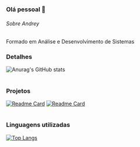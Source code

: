 ### Olá pessoal 👋

###### Sobre Andrey
Formado em Análise e Desenvolvimento de Sistemas

### Detalhes
![Anurag's GitHub stats](https://github-readme-stats.vercel.app/api?username=andreyklaveren&show_icon=true&rank_icon=github&theme=dark&hide=contribs,prs)
#
### Projetos
[![Readme Card](https://github-readme-stats.vercel.app/api/pin/?username=andreyklaveren&repo=armandinho&theme=dark)](https://github.com/andreyklaveren/armandinho) [![Readme Card](https://github-readme-stats.vercel.app/api/pin/?username=andreyklaveren&repo=buscador-cep&theme=dark)](https://github.com/andreyklaveren/buscador-cep)
#

### Linguagens utilizadas
[![Top Langs](https://github-readme-stats.vercel.app/api/top-langs/?username=andreyklaveren&layout=donut&theme=dark)](https://github.com/andreyklaveren/github-readme-stats)
